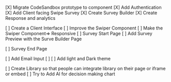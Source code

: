 [X] Migrate CodeSandbox prototype to component
[X] Add Authentication
[X] Add Client facing Swipe Survey
[X] Create Survey Builder
[X] Create Response and analytics



[ ] Create a Client Interface
[ ] Improve the Swiper Component 
[ ] Make the Swiper Component=> Responsive
[ ] Survey Start Page
[ ] Add Survey Preview with the Surve Builder Page


[ ] Survey End Page


[ ] Add Email Input 
[ ] 
[ ] Add light and Dark theme 

[ ] Create Library so that people can integrate library on their page or iframe or embed
[ ] Try to Add AI for decision making chart

